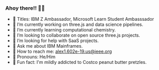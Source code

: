 ### Ahoy there!! 🌊🦦

<!--
**Alex1602e19/Alex1602e19** is a ✨ _special_ ✨ repository because its `README.md` (this file) appears on your GitHub profile.
-->

- 🧪 Titles: IBM Z Ambassador, Microsoft Learn Student Ambasssador
- 🧪 I’m currently working on three.js and data science pipelines.
- 🧪 I’m currently learning computational chemistry.
- 🧪 I’m looking to collaborate on open source three.js projects.
- 🧪 I’m looking for help with SaaS projects.
- 🧪 Ask me about IBM Mainframes. 
- 🧪 How to reach me: alex1.602e-19.us@ieee.org
- 🧪 Pronouns: He/Him
- 🧪 Fun fact: I'm mildly addicted to Costco peanut butter pretzles. 
